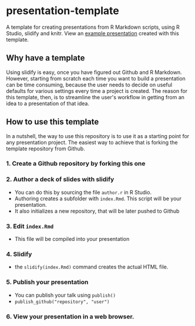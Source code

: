 presentation-template
=====================

A template for creating presentations from R Markdown scripts, using R Studio, slidify and knitr.
View an [example presentation](http://mvuorre.github.io/presentation-template) created with this template.

## Why have a template
Using slidify is easy, once you have figured out Github and R Markdown. However, starting from scratch each time you want to build a presentation can be time consuming, because the user needs to decide on useful defaults for various settings every time a project is created. The reason for this template, then, is to streamline the user's workflow in getting from an idea to a presentation of that idea.

## How to use this template

In a nutshell, the way to use this repository is to use it as a starting point for any presentation project. The easiest way to achieve that is forking the template repository from Github.

### 1. Create a Github repository by forking this one

### 2. Author a deck of slides with slidify
* You can do this by sourcing the file ```author.r``` in R Studio.
* Authoring creates a subfolder with ```index.Rmd```. This script will be your presentation.
* It also initializes a new repository, that will be later pushed to Github

### 3. Edit ```index.Rmd```
* This file will be compiled into your presentation

### 4. Slidify
* the ```slidify(index.Rmd)``` command creates the actual HTML file.

### 5. Publish your presentation
* You can publish your talk using ```publish()```
* ```publish_github("repository", "user")```

### 6. View your presentation in a web browser.
